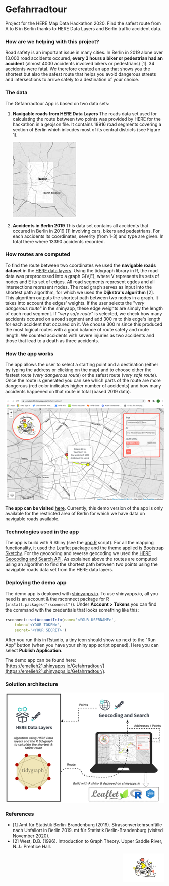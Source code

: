 # Gefahrradtour

Project for the HERE Map Data Hackathon 2020. Find the safest route from A to B in Berlin thanks to HERE Data Layers and Berlin traffic accident data.

### How are we helping with this project?
Road safety is an important issue in many cities. In Berlin in 2019 alone over 13.000 road accidents occured, **every 3 hours a biker or pedestrian had an accident** (almost 4000 accidents involved bikers or pedestrians) [1]. 34 accidents were fatal. We therefore created an app that shows you the shortest but also the safest route that helps you avoid dangerous streets and intersections to arrive safely to a destination of your choice.


### The data
The Gefahrradtour App is based on two data sets:

1. **Navigable roads from HERE Data Layers**
The roads data set used for calculating the route between two points was provided by HERE for the hackathon in a geojson file. It contains 18916 road segments covering a section of Berlin which inlcudes most of its central districts (see Figure 1).
	
	![image](assets/berlin_boundingbox_hereroads200.JPG)	
2. **Accidents in Berlin 2019**
This data set contains all accidents that occured in Berlin in 2019 [1] involving cars, bikers and pedestrians. For each accidents its coordinates, severity (from 1-3) and type are given. In total there where 13390 accidents recorded.


### How routes are computed
To find the route between two coordinates we used the **navigable roads dataset** in the [HERE data layers](https://developer.here.com/products/data-layers).
Using the tidygraph library in R, the road data was preprocessed into a graph G(V,E), where V represents its sets of nodes and E its set of edges. All road segments represent egdes and all intersections represent nodes.
The road graph serves as input into the shortest path algorithm, for which we used the **Dijkstra's algorithm** [2]. This algorithm outputs the shortest path between two nodes in a graph. It takes into account the edges' weights. If the user selects the "_very dangerous route_" in the shinyapp, these edge weights are simply the length of each road segment. If "_very safe route_" is selected, we check how many accidents occured on a road segment and add 300 m to this edge's length for each accident that occured on it. We choose 300 m since this produced the most logical routes with a good balance of route safety and route length. We counted accidents with severe injuries as two accidents and those that lead to a death as three accidents.

### How the app works
The app allows the user to select a starting point and a destination (either by typing the address or clicking on the map) and to choose either the fastest route (_very dangerous route_) or the safest route (_very safe route_). Once the route is generated you can see which parts of the route are more dangerous (red color indicates higher number of accidents) and how many accidents happened on that route in total (based 2019 data). 

![image](assets/app-screenshot.png)

**The app can be visited [here](https://emelieh21.shinyapps.io/Gefahrradtour/)**. Currently, this demo version of the app is only available for the restricted area of Berlin for which we have data on navigable roads available.

### Technologies used in the app

The app is build with R Shiny (see the [app.R](app.R) script). For all the mapping functionality, it used the Leaflet package and the theme applied is [Bootstrap Sketchy](https://bootswatch.com/sketchy/). For the geocoding and reverse geocoding we used the [HERE Geocoding and Search API](https://developer.here.com/products/geocoding-and-search). As explained above the routes are computed using an algorithm to find the shortest path between two points using the navigable roads data set from the HERE data layers.


### Deploying the demo app
The demo app is deployed with [shinyapps.io](https://www.shinyapps.io/admin/). To use shinyapps.io, all you need is an account & the rsconnect package for R (`install.packages("rsconnect")`). Under **Account > Tokens** you can find the command with the credentials that looks something like this:

```R
rsconnect::setAccountInfo(name='<YOUR USERNAME>', 
	token='<YOUR TOKEN>', 
	secret='<YOUR SECRET>')
```
After you run this in Rstudio, a tiny icon should show up next to the "Run App" button (when you have your shiny app script opened). Here you can select **Publish Application**. 

The demo app can be found here: [https://emelieh21.shinyapps.io/Gefahrradtour/](https://emelieh21.shinyapps.io/Gefahrradtour/).

### Solution architecture
![image](assets/solution-architecture.png)

### References
- [1] Amt für Statistik Berlin-Brandenburg (2019). Strassenverkehrsunfälle nach Unfallort in Berlin 2019. mt für Statistik Berlin-Brandenburg (visited November 2020).
- [2] West, D.B. (1996). Introduction to Graph Theory. Upper Saddle River, N.J.: Prentice Hall.

<p align="right">
	<img src="assets/logo.jpeg" alt="drawing" width="130"/>
</p>

